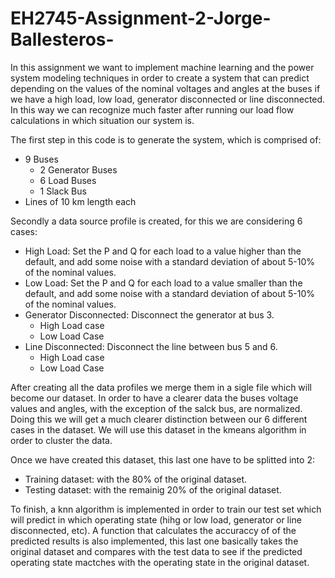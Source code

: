 # EH2745-Assignment-2-Jorge-Ballesteros-
In this assignment we want to implement machine learning and the power system modeling techniques in order to create a system that can predict depending on the values of the nominal voltages and angles at the buses if we have a high load, low load, generator disconnected or line disconnected. In this way we can recognize much faster after running our load flow calculations in which situation our system is.

The first step in this code is to generate the system, which is comprised of:
- 9 Buses
  - 2 Generator Buses
  - 6 Load Buses
  - 1 Slack Bus
 - Lines of 10 km length each

Secondly a data source profile is created, for this we are considering 6 cases:
- High Load: Set the P and Q for each load to a value higher than the default, and add some noise with a standard deviation of about 5-10% of the nominal values.
- Low Load: Set the P and Q for each load to a value smaller than the default, and add some noise with a standard deviation of about 5-10% of the nominal values. 
- Generator Disconnected: Disconnect the generator at bus 3. 
  - High Load case
  - Low Load Case
- Line Disconnected: Disconnect the line between bus 5 and 6. 
  - High Load case
  - Low Load Case
  
After creating all the data profiles we merge them in a sigle file which will become our dataset. In order to have a clearer data the buses voltage values and angles, with the exception of the salck bus, are normalized. Doing this we will get a much clearer distinction between our 6 different cases in the dataset. We will use this dataset in the kmeans algorithm in order to cluster the data.

Once we have created this dataset, this last one have to be splitted into 2:
- Training dataset: with the 80% of the original dataset.
- Testing dataset: with the remainig 20% of the original dataset.

To finish, a knn algorithm is implemented in order to train our test set which will predict in which operating state (hihg or low load, generator or line disconnected, etc). A function that calculates the accuraccy of of the predicted results is also implemented, this last one basically takes the original dataset and compares with the test data to see if the predicted operating state mactches with the operating state in the original dataset.


